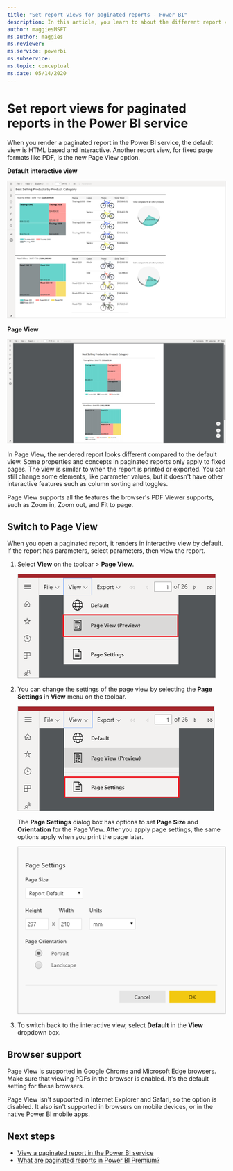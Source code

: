 ```yaml
---
title: "Set report views for paginated reports - Power BI"
description: In this article, you learn to about the different report views available for paginated reports in the Power BI service.
author: maggiesMSFT
ms.author: maggies
ms.reviewer:
ms.service: powerbi
ms.subservice: 
ms.topic: conceptual
ms.date: 05/14/2020
---
```


# Set report views for paginated reports in the Power BI service

When you render a paginated report in the Power BI service, the default view is HTML based and interactive. Another report view, for fixed page formats like PDF, is the new Page View option.

**Default interactive view**

![Default View](media/page-view/power-bi-paginated-default-view.png)

**Page View**

![Page View](media/page-view/power-bi-paginated-page-view.png)

In Page View, the rendered report looks different compared to the default view. Some properties and concepts in paginated reports only apply to fixed pages. The view is similar to when the report is printed or exported. You can still change some elements, like parameter values, but it doesn't have other interactive features such as column sorting and toggles.

Page View supports all the features the browser's PDF Viewer supports, such as Zoom in, Zoom out, and Fit to page.

## Switch to Page View

When you open a paginated report, it renders in interactive view by default. If the report has parameters, select parameters, then view the report.

1. Select **View** on the toolbar > **Page View**.

    ![Switch to Page View](media/page-view/power-bi-paginated-page-view-dropdown.png)

2. You can change the settings of the page view by selecting the **Page Settings** in **View** menu on the toolbar. 

    ![Select Page Settings](media/page-view/power-bi-paginated-page-settings-dropdown.png)
    
    The **Page Settings** dialog box has options to set **Page Size** and **Orientation** for the Page View. After you apply page settings, the same options apply when you print the page later.
   
    ![Page Settings dialog box](media/page-view/power-bi-paginated-page-settings-dialog.png)

3. To switch back to the interactive view, select **Default** in the **View** dropdown box.

## Browser support

Page View is supported in Google Chrome and Microsoft Edge browsers. Make sure that viewing PDFs in the browser is enabled. It's the default setting for these browsers.

Page View isn't supported in Internet Explorer and Safari, so the option is disabled. It also isn't supported in browsers on mobile devices, or in the native Power BI mobile apps.  


## Next steps

- [View a paginated report in the Power BI service](../consumer/paginated-reports-view-power-bi-service.md)
- [What are paginated reports in Power BI Premium?](paginated-reports-report-builder-power-bi.md)
